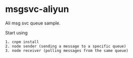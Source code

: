 # msgsvc-aliyun
Ali msg svc queue sample.

Start using
```text
1. cnpm install
2. node sender (sending a message to a specific queue)
3. node receiver (polling messages from the same queue)
```